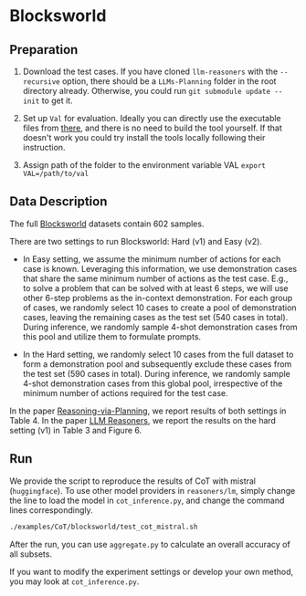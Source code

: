# Blocksworld

## Preparation

1. Download the test cases. If you have cloned `llm-reasoners` with the `--recursive` option, there should be a `LLMs-Planning` folder in the root directory already. Otherwise, you could run `git submodule update --init` to get it.

2. Set up `Val` for evaluation. Ideally you can directly use the executable files from [there](https://github.com/karthikv792/LLMs-Planning/tree/34e6841f81ca7708f2f8b8241504bfe8a908e40b/planner_tools/VAL), and there is no need to build the tool yourself. If that doesn't work you could try install the tools locally following their instruction.

3. Assign path of the folder to the environment variable VAL `export VAL=/path/to/val`

## Data Description

The full [Blocksworld](https://arxiv.org/abs/2305.15771) datasets contain 602 samples.

There are two settings to run Blocksworld: Hard (v1) and Easy (v2).

- In Easy setting, we assume the minimum number of actions for each case is known. Leveraging this information, we use demonstration cases that share the same minimum number of actions as the test case. E.g., to solve a problem that can be solved with at least 6 steps, we will use other 6-step problems as the in-context demonstration. For each group of cases, we randomly select 10 cases to create a pool of demonstration cases, leaving the remaining cases as the test set (540 cases in total). During inference, we randomly sample 4-shot demonstration cases from this pool and utilize them to formulate prompts. 

- In the Hard setting, we randomly select 10 cases from the full dataset to form a demonstration pool and subsequently exclude these cases from the test set (590 cases in total). During inference, we randomly sample 4-shot demonstration cases from this global pool, irrespective of the minimum number of actions required for the test case.

In the paper [Reasoning-via-Planning](https://arxiv.org/pdf/2305.14992), we report results of both settings in Table 4. In the paper [LLM Reasoners](https://arxiv.org/abs/2404.05221), we report the results on the hard setting (v1) in Table 3 and Figure 6.

## Run

We provide the script to reproduce the results of CoT with mistral (`huggingface`). To use other model providers in `reasoners/lm`, simply change the line to load the model in `cot_inference.py`, and change the command lines correspondingly.

```bash
./examples/CoT/blocksworld/test_cot_mistral.sh
```

After the run, you can use `aggregate.py` to calculate an overall accuracy of all subsets.

If you want to modify the experiment settings or develop your own method, you may look at `cot_inference.py`.